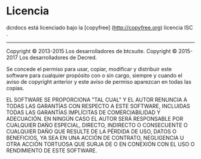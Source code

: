 # Licencia

dcrdocs está licenciado bajo la [copyfree] (http://copyfree.org) licencia ISC .

---

Copyright © 2013-2015 Los desarrolladores de btcsuite. Copyright © 2015-2017 Los desarrolladores de Decred.

Se concede el permiso para usar, copiar, modificar y distribuir este software para cualquier propósito con o sin cargo, siempre y cuando el aviso de copyright anterior y este aviso de permiso aparezcan en todas las copias.

EL SOFTWARE SE PROPORCIONA "TAL CUAL" Y EL AUTOR RENUNCIA A TODAS LAS GARANTÍAS CON RESPECTO A ESTE SOFTWARE, INCLUIDAS TODAS LAS GARANTÍAS IMPLÍCITAS DE COMERCIABILIDAD Y ADECUACIÓN. EN NINGÚN CASO EL AUTOR SERÁ RESPONSABLE POR CUALQUIER DAÑO ESPECIAL, DIRECTO, INDIRECTO O CONSECUENTE O CUALQUIER DAÑO QUE RESULTE DE LA PÉRDIDA DE USO, DATOS O BENEFICIOS, YA SEA EN UNA ACCIÓN DE CONTRATO, NEGLIGENCIA U OTRA ACCIÓN TORTUOSA  QUE SURJA DE O EN CONEXIÓN CON EL USO O RENDIMIENTO DE ESTE SOFTWARE.
